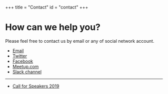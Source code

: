 +++
title = "Contact"
id = "contact"
+++

# How can we help you?

Please feel free to contact us by email or any of social network account.

- [Email](mailto:info@serrestech.gr)
- [Twitter](https://twitter.com/serrestech)
- [Facebook](https://www.facebook.com/SerresTech)
- [Meetup.com](https://www.meetup.com/Serrai-Software-Development-Meetup)
- [Slack channel](https://serrestech.slack.com)

----

- [Call for Speakers 2019](https://goo.gl/NZv6SG)
